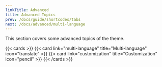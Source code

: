 ```yaml
---
linkTitle: Advanced
title: Advanced Topics
prev: /docs/guide/shortcodes/tabs
next: /docs/advanced/multi-language
---
```


This section covers some advanced topics of the theme.

<!--more-->

{{< cards >}}
  {{< card link="multi-language" title="Multi-language" icon="translate" >}}
  {{< card link="customization" title="Customization" icon="pencil" >}}
{{< /cards >}}
